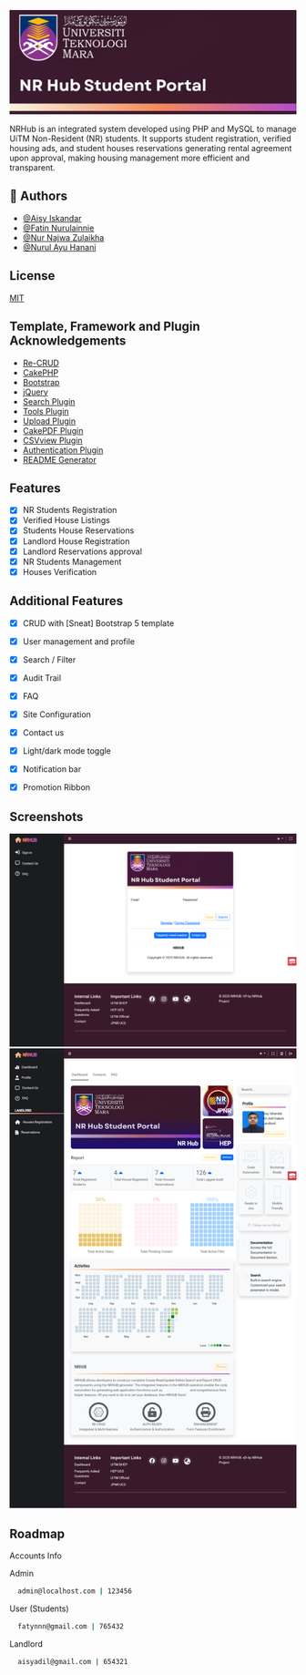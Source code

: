 ![Logo](https://raw.githubusercontent.com/aisyiskandarr/nrsystem/main/webroot/img/ss/banner.jpg)


NRHub is an integrated system developed using PHP and MySQL to manage UiTM Non-Resident (NR) students. It supports student registration, verified housing ads, and student houses reservations generating rental agreement upon approval, making housing management more efficient and transparent.

## 🚀 Authors

-   [@Aisy Iskandar](https://github.com/aisyiskandarr)
-   [@Fatin Nurulainnie](https://github.com/faaaaatynnn)
-   [@Nur Najwa Zulaikha](https://github.com/nurnajwazulaikha)
-   [@Nurul Ayu Hanani](https://github.com/Nryhni03)

## License

[MIT](https://choosealicense.com/licenses/mit/)

## Template, Framework and Plugin Acknowledgements

-   [Re-CRUD](https://github.com/Asyraf-wa/recrud)
-   [CakePHP](https://cakephp.org)
-   [Bootstrap](https://getbootstrap.com)
-   [jQuery](https://ajax.googleapis.com/ajax/libs/jquery/3.6.0/jquery.min.js)
-   [Search Plugin](https://github.com/FriendsOfCake/search)
-   [Tools Plugin](https://github.com/dereuromark/cakephp-tools)
-   [Upload Plugin](https://github.com/FriendsOfCake/cakephp-upload)
-   [CakePDF Plugin](https://github.com/FriendsOfCake/CakePdf)
-   [CSVview Plugin](https://github.com/FriendsOfCake/cakephp-csvview)
-   [Authentication Plugin](https://github.com/cakephp/authentication)
-   [README Generator](https://readme.so/editor)


## Features

-  [x] NR Students Registration
-  [x] Verified House Listings 
-  [x] Students House Reservations 
-  [x] Landlord House Registration 
-  [x] Landlord Reservations approval 
-  [x] NR Students Management
-  [x] Houses Verification 

## Additional Features

-   [x] CRUD with [Sneat] Bootstrap 5 template
-   [x] User management and profile
-   [x] Search / Filter
-   [x] Audit Trail
-   [x] FAQ
-   [x] Site Configuration
-   [x] Contact us
-   [x] Light/dark mode toggle 
-   [x] Notification bar
-   [x] Promotion Ribbon


## Screenshots
![App Screenshot](https://raw.githubusercontent.com/aisyiskandarr/nrsystem/main/webroot/img/ss/login.png)
![App Screenshot](https://raw.githubusercontent.com/aisyiskandarr/nrsystem/main/webroot/img/ss/dashboard.png)


## Roadmap

Accounts Info

Admin 
```bash
  admin@localhost.com | 123456
```

User (Students)
```bash
  fatynnn@gmail.com | 765432
```

Landlord
```bash
  aisyadil@gmail.com | 654321
```

